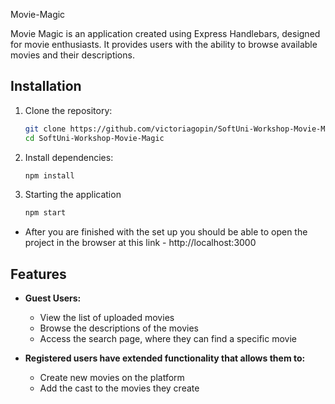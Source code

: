 Movie-Magic

Movie Magic is an application created using Express Handlebars, designed for movie enthusiasts. It provides users with the ability to browse available movies and their descriptions.

## Installation

1. Clone the repository:
   ```bash
   git clone https://github.com/victoriagopin/SoftUni-Workshop-Movie-Magic.git
   cd SoftUni-Workshop-Movie-Magic
2. Install dependencies:
   ```bash
   npm install
3. Starting the application
    ```bash
   npm start


- After you are finished with the set up you should be able to open the project in the browser at this link - http://localhost:3000

## Features

- **Guest Users:**
  - View the list of uploaded movies
  - Browse the descriptions of the movies
  - Access the search page, where they can find a specific movie
 
- **Registered users have extended functionality that allows them to:**
  - Create new movies on the platform
  - Add the cast to the movies they create
